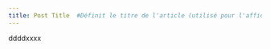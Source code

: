 ```yaml
---
title: Post Title  #Définit le titre de l'article (utilisé pour l'affichage et le référencement)
---
```


ddddxxxx  <!-- Contenu de l'article (ici un exemple de texte, qui pourrait être du contenu réel) -->